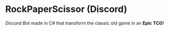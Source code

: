 # RockPaperScissor (Discord)
 *Discord Bot* made in C# that transform the classic old game in an **Epic TCG!**

